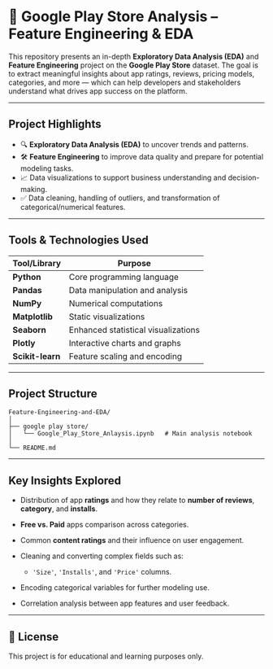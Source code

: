
# 📱 Google Play Store Analysis – Feature Engineering & EDA

This repository presents an in-depth **Exploratory Data Analysis (EDA)** and **Feature Engineering** project on the **Google Play Store** dataset. The goal is to extract meaningful insights about app ratings, reviews, pricing models, categories, and more — which can help developers and stakeholders understand what drives app success on the platform.

---

##  Project Highlights

* 🔍 **Exploratory Data Analysis (EDA)** to uncover trends and patterns.
* 🛠️ **Feature Engineering** to improve data quality and prepare for potential modeling tasks.
* 📈 Data visualizations to support business understanding and decision-making.
* ✅ Data cleaning, handling of outliers, and transformation of categorical/numerical features.

---

##  Tools & Technologies Used

| Tool/Library     | Purpose                             |
| ---------------- | ----------------------------------- |
| **Python**       | Core programming language           |
| **Pandas**       | Data manipulation and analysis      |
| **NumPy**        | Numerical computations              |
| **Matplotlib**   | Static visualizations               |
| **Seaborn**      | Enhanced statistical visualizations |
| **Plotly**       | Interactive charts and graphs       |
| **Scikit-learn** | Feature scaling and encoding        |

---

##  Project Structure

```
Feature-Engineering-and-EDA/
│
├── google play store/
│   └── Google_Play_Store_Anlaysis.ipynb   # Main analysis notebook
│
└── README.md
```

---

##  Key Insights Explored

* Distribution of app **ratings** and how they relate to **number of reviews**, **category**, and **installs**.
* **Free vs. Paid** apps comparison across categories.
* Common **content ratings** and their influence on user engagement.
* Cleaning and converting complex fields such as:

  * `'Size'`, `'Installs'`, and `'Price'` columns.
* Encoding categorical variables for further modeling use.
* Correlation analysis between app features and user feedback.


---


## 📄 License

This project is for educational and learning purposes only.

